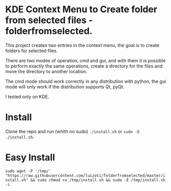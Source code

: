 # KDE Context Menu to Create folder from selected files - folderfromselected.

This project creates two entries in the context menu, the goal is to create folders for selected files.

There are two modes of operation, cmd and gui, and with them it is possible to perform exactly the same operations, create a directory for the files and move the directory to another location.

The cmd mode should work correctly in any distribution with python, the gui mode will only work if the distribution supports Qt, pyQt.

I tested only on KDE.

# Install

Clone the repo and run (whith no sudo) ```./install.sh``` or ```sudo -E ./install.sh```.

# Easy Install

```sudo wget -P '/tmp/' "https://raw.githubusercontent.com/luizoti/folderfromselected/master/install.sh" && sudo chmod +x /tmp/install.sh && sudo -E /tmp/install.sh -i```
